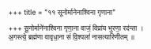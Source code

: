 +++
title = "११ सूनोर्मानेनाश्विना गृणाना"

+++
सू॒नोर्माने॑नाश्विना गृणा॒ना वाजं॒ विप्रा॑य भुरणा॒ रद॑न्ता ।  
अ॒गस्त्ये॒ ब्रह्म॑णा वावृधा॒ना सं वि॒श्पलां॑ नासत्यारिणीतम् ॥